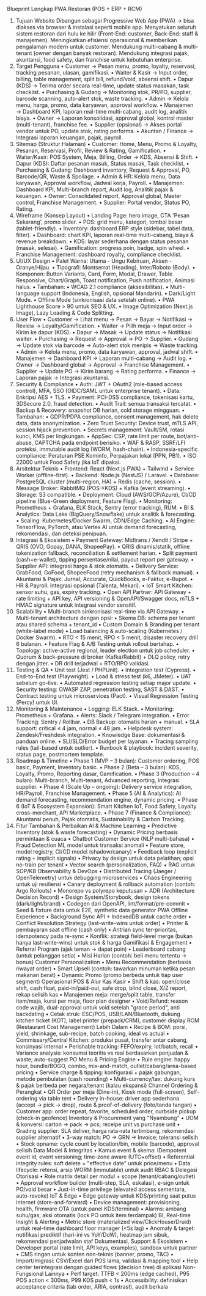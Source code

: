 Blueprint Lengkap PWA Restoran (POS + ERP + RCM)

1. Tujuan Website
   Dibangun sebagai Progressive Web App (PWA) → bisa diakses via browser & instalasi seperti mobile app.
   Menyatukan seluruh sistem restoran dari hulu ke hilir (Front-End: customer, Back-End: staff & manajemen).
   Meningkatkan efisiensi operasional & memberikan pengalaman modern untuk customer.
   Mendukung multi-cabang & multi-tenant (owner dengan banyak restoran).
   Mendukung integrasi pajak, akuntansi, food safety, dan franchise untuk kebutuhan enterprise.
2. Target Pengguna
   • Customer → Pesan menu, promo, loyalty, reservasi, tracking pesanan, ulasan, gamifikasi.
   • Waiter & Kasir → Input order, billing, table management, split bill, refund/void, absensi shift.
   • Dapur (KDS) → Terima order secara real-time, update status masakan, task checklist.
   • Purchasing & Gudang → Monitoring stok, PR/PO, supplier, barcode scanning, auto-alert stok, waste tracking.
   • Admin → Kelola menu, harga, promo, data karyawan, approval workflow.
   • Manajemen → Dashboard KPI, laporan real-time multi-cabang, audit log, analitik biaya.
   • Owner → Laporan konsolidasi, approval global, kontrol master (multi-tenant), franchise fee.
   • Supplier (opsional) → Akses portal vendor untuk PO, update stok, rating performa.
   • Akuntan / Finance → Integrasi laporan keuangan, pajak, payroll.
3. Sitemap (Struktur Halaman)
   • Customer: Home, Menu, Promo & Loyalty, Pesanan, Reservasi, Profil, Review & Rating, Gamification.
   • Waiter/Kasir: POS System, Meja, Billing, Order → KDS, Absensi & Shift.
   • Dapur (KDS): Daftar pesanan masuk, Status masak, Task checklist.
   • Purchasing & Gudang: Dashboard inventory, Request & Approval, PO, Barcode/QR, Waste & Spoilage.
   • Admin & HR: Kelola menu, Data karyawan, Approval workflow, Jadwal kerja, Payroll.
   • Manajemen: Dashboard KPI, Multi-branch report, Audit log, Analitik pajak & keuangan.
   • Owner: Consolidated report, Approval global, Master control, Franchise Management.
   • Supplier: Portal vendor, Status PO, Rating.
4. Wireframe (Konsep Layout)
   • Landing Page: hero image, CTA 'Pesan Sekarang', promo slider.
   • POS: grid menu, kategori, tombol besar (tablet-friendly).
   • Inventory: dashboard ERP style (sidebar, tabel data, filter).
   • Dashboard: chart KPI, laporan real-time multi-cabang, biaya & revenue breakdown.
   • KDS: layar sederhana dengan status pesanan (masak, selesai).
   • Gamification: progress poin, badge, spin wheel.
   • Franchise Management: dashboard royalty, compliance checklist.
5. UI/UX Design
   • Palet Warna: Utama - Ungu Kebiruan, Aksen - Oranye/Hijau.
   • Tipografi: Montserrat (Heading), Inter/Roboto (Body).
   • Komponen: Button Variants, Card, Form, Modal, Drawer, Table Responsive, Chart/Graph, Toast notification, Push notification, Animasi halus.
   • Tambahan:
   • WCAG 2.1 compliance (aksesibilitas).
   • Multi-language support (Indonesia, English, opsional Mandarin).
   • Dark/Light Mode.
   • Offline Mode (sinkronisasi data setelah online).
   • PWA Lighthouse Score > 90 untuk SEO & UX.
   • Image Optimization (Next.js Image), Lazy Loading & Code Splitting.
6. User Flow
   • Customer → Lihat menu → Pesan → Bayar → Notifikasi → Review → Loyalty/Gamification.
   • Waiter → Pilih meja → Input order → Kirim ke dapur (KDS).
   • Dapur → Masak → Update status → Notifikasi waiter.
   • Purchasing → Request → Approval → PO → Supplier.
   • Gudang → Update stok via barcode → Auto-alert stok menipis → Waste tracking.
   • Admin → Kelola menu, promo, data karyawan, approval, jadwal shift.
   • Manajemen → Dashboard KPI → Laporan multi-cabang → Audit log.
   • Owner → Dashboard global → Approval → Franchise Management.
   • Supplier → Update PO → Kirim barang → Rating performa.
   • Finance → Laporan pajak → Integrasi akuntansi.
7. Security & Compliance
   • Auth: JWT + OAuth2 (role-based access control), MFA, SSO (OIDC/SAML untuk enterprise tenant).
   • Data: Enkripsi AES + TLS.
   • Payment: PCI-DSS compliance, tokenisasi kartu, 3DSecure 2.0, fraud detection.
   • Audit Trail: semua transaksi tercatat.
   • Backup & Recovery: snapshot DB harian, cold storage mingguan.
   • Tambahan:
   • GDPR/PDPA compliance, consent management, hak delete data, data anonymization.
   • Zero Trust Security: Device trust, mTLS API, session hijack prevention.
   • Secrets management: Vault/SM, rotasi kunci, KMS per lingkungan.
   • AppSec: CSP, rate limit per route, bot/anti-abuse, CAPTCHA pada endpoint berisiko.
   • WAF & RASP, SSRF/LFI proteksi, immutable audit log (WORM, hash-chain).
   • Indonesia-specific compliance: Peraturan PSE Kominfo, Perpajakan lokal (PPN, PB1).
   • ISO 22000 untuk Food Safety jika IoT dipakai.
8. Arsitektur Teknis
   • Frontend: React (Next.js PWA) + Tailwind + Service Worker (offline-first).
   • Backend: Node.js (NestJS) / Laravel.
   • Database: PostgreSQL cluster (multi-region, HA) + Redis (cache, session).
   • Message Broker: RabbitMQ (POS→KDS) + Kafka (event streaming).
   • Storage: S3 compatible.
   • Deployment: Cloud (AWS/GCP/Azure), CI/CD pipeline (Blue-Green deployment, Feature Flag).
   • Monitoring: Prometheus + Grafana, ELK Stack, Sentry (error tracking), RUM.
   • BI & Analytics: Data Lake (BigQuery/Snowflake) untuk analitik & forecasting.
   • Scaling: Kubernetes/Docker Swarm, CDN/Edge Caching.
   • AI Engine: TensorFlow, PyTorch, atau Vertex AI untuk demand forecasting, rekomendasi, dan deteksi penipuan.
9. Integrasi & Ekosistem
   • Payment Gateway: Midtrans / Xendit / Stripe + QRIS (OVO, Gopay, DANA, ShopeePay).
   • QRIS dinamis/statik, offline tokenization fallback, reconciliation & settlement harian.
   • Split payment (cash+e-wallet), tipping persentase/nilai, payout report per gateway.
   • Supplier API: integrasi harga & stok otomatis.
   • Delivery Service: GrabFood, GoFood, ShopeeFood (retry mechanism & fallback manual).
   • Akuntansi & Pajak: Jurnal, Accurate, QuickBooks, e-Faktur, e-Bupot.
   • HR & Payroll: Integrasi opsional (Talenta, Mekari).
   • IoT Smart Kitchen: sensor suhu, gas, expiry tracking.
   • Open API Partner: API Gateway + rate limiting + API key, API versioning & OpenAPI/Swagger docs, mTLS + HMAC signature untuk integrasi vendor sensitif.
10. Scalability
    • Multi-branch sinkronisasi real-time via API Gateway.
    • Multi-tenant architecture dengan opsi:
    • Skema DB: schema per tenant atau shared schema + tenant_id
    • Custom Domain & Branding per tenant (white-label mode)
    • Load balancing & auto-scaling (Kubernetes / Docker Swarm).
    • RTO < 15 menit, RPO < 5 menit, disaster recovery drill 6 bulanan.
    • Feature Flag & A/B Testing untuk rollout bertahap.
    • Topology: active-active regional, leader election untuk job scheduler.
    • Quorum & back-pressure di broker (Kafka/Rabbit) + DLQ policy, retry dengan jitter.
    • DR drill terjadwal + RTO/RPO validasi.
11. Testing & QA
    • Unit test (Jest / PHPUnit).
    • Integration test (Cypress).
    • End-to-End test (Playwright).
    • Load & stress test (k6, JMeter).
    • UAT sebelum go-live.
    • Automated regression testing setiap major update.
    • Security testing: OWASP ZAP, penetration testing, SAST & DAST.
    • Contract testing untuk microservices (Pact).
    • Visual Regression Testing (Percy) untuk UI.
12. Monitoring & Maintenance
    • Logging: ELK Stack.
    • Monitoring: Prometheus + Grafana.
    • Alerts: Slack / Telegram integration.
    • Error Tracking: Sentry / Rollbar.
    • DB Backup: otomatis harian + manual.
    • SLA support: critical ≤ 4 jam, normal ≤ 48 jam.
    • Helpdesk system: Zendesk/Freshdesk integration.
    • Knowledge Base: dokumentasi & panduan online.
    • SLI/SLO/Error budget per layanan.
    • Tracing sampling rules (tail-based untuk outlier).
    • Runbook & playbook: incident severity, status page, postmortem template.
13. Roadmap & Timeline
    • Phase 1 (MVP – 3 bulan): Customer ordering, POS basic, Payment, Inventory basic.
    • Phase 2 (Beta – 3 bulan): KDS, Loyalty, Promo, Reporting dasar, Gamification.
    • Phase 3 (Production – 4 bulan): Multi-branch, Multi-tenant, Advanced reporting, Integrasi supplier.
    • Phase 4 (Scale Up – ongoing): Delivery service integration, HR/Payroll, Franchise Management.
    • Phase 5 (AI & Analytics): AI demand forecasting, recommendation engine, dynamic pricing.
    • Phase 6 (IoT & Ecosystem Expansion): Smart Kitchen IoT, Food Safety, Loyalty cross-merchant, API Marketplace.
    • Phase 7 (Finance & Compliance): Akuntansi penuh, Pajak otomatis, Sustainability & Carbon Tracking.
14. Fitur Tambahan & Perbaikan
    AI & Machine Learning
    • Predictive Inventory (stok & waste forecasting)
    • Dynamic Pricing berbasis permintaan & cuaca
    • Chatbot Customer Service (NLP multi-bahasa)
    • Fraud Detection ML model untuk transaksi anomali
    • Feature store, model registry, CI/CD model (shadow/canary)
    • Feedback loop (explicit rating + implicit signals)
    • Privacy by design untuk data pelatihan; opsi no-train per tenant
    • Vector search (personalization, FAQ) + RAG untuk SOP/KB
    Observability & DevOps
    • Distributed Tracing (Jaeger / OpenTelemetry) untuk debugging microservices
    • Chaos Engineering untuk uji resiliensi
    • Canary deployment & rollback automation (contoh: Argo Rollouts)
    • Monorepo vs polyrepo keputusan + ADR (Architecture Decision Record)
    • Design System/Storybook, design tokens (dark/light/brand)
    • Codegen dari OpenAPI, lint/format/pre-commit
    • Seed & fixture data untuk E2E, synthetic data generator
    PWA Offline Experience
    • Background Sync API + IndexedDB untuk cache order
    • Conflict Resolution Strategy (last-write-wins untuk order)
    • Printer & pembayaran saat offline (cash only)
    • Antrian sync ter-prioritas, idempotency pada re-sync
    • Konflik: strategi field-level merge (bukan hanya last-write-wins) untuk stok & harga
    Gamifikasi & Engagement
    • Referral Program (ajak teman → dapat poin)
    • Leaderboard cabang (untuk pelanggan setia)
    • Misi Harian (contoh: beli menu tertentu → bonus)
    Customer Personalization
    • Menu Recommendation (berbasis riwayat order)
    • Smart Upsell (contoh: tawarkan minuman ketika pesan makanan berat)
    • Dynamic Promo (promo berbeda untuk tiap user segment)
    Operasional POS & Alur Kas Kasir
    • Shift & kas: open/close shift, cash float, paid-in/paid-out, safe drop, blind close, X/Z report, rekap selisih kas
    • Manajemen meja: merge/split table, transfer item/meja, kursi per meja, floor plan designer
    • Void/Refund: reason code wajib, dual-approval untuk void setelah "grace period", anti backdating
    • Cetak struk: ESC/POS, USB/LAN/Bluetooth, dukung kitchen ticket (KOT), label printer (prepack/CRM), customer display
    RCM (Restaurant Cost Management) Lebih Dalam
    • Recipe & BOM: porsi, yield, shrinkage, sub-recipe, batch cooking, ideal vs actual
    • Commissary/Central Kitchen: produksi pusat, transfer antar cabang, konsinyasi internal
    • Perishable tracking: FEFO/expiry, lot/batch, recall
    • Variance analysis: konsumsi teoritis vs real berdasarkan penjualan & waste; auto-suggest PO
    Menu & Pricing Engine
    • Rule engine: happy hour, bundle/BOGO, combo, mix-and-match, outlet/cabang/area-based pricing
    • Service charge & tipping: konfigurasi + pajak gabungan, metode pembulatan (cash rounding)
    • Multi-currency/tax: dukung kurs & pajak berbeda per negara/tenant (kalau ekspansi)
    Channel Ordering & Perangkat
    • QR Order per meja (Dine-in), Kiosk mode (full-screen), Self-ordering via table tent
    • Delivery in-house: driver app sederhana (accept → pick → drop), route & proof-of-delivery (foto/tanda tangan)
    • Customer app: order repeat, favorite, scheduled order, curbside pickup (check-in geofence)
    Inventory & Procurement yang "Nyambung"
    • UOM & konversi: carton → pack → pcs; receipe unit vs purchase unit
    • Grading supplier: SLA deliver, harga rata-rata tertimbang, rekomendasi supplier alternatif
    • 3-way match: PO → GRN → Invoice; toleransi selisih
    • Stock opname: cycle count by location/bin, mobile (barcode), approval selisih
    Data Model & Integritas
    • Kamus event & skema: IDempotent event id, event versioning; time-zone aware (UTC+offset)
    • Referential integrity rules: soft delete + "effective date" untuk price/menu
    • Data lifecycle: retensi, arsip WORM (immutable) untuk audit
    RBAC & Delegasi Otorisasi
    • Role matrix detail per modul + scope (tenant/cabang/outlet)
    • Approval workflow builder (multi-step, SLA, eskalasi), e-sign untuk PO/void besar
    • Just-in-time privilege (elevated access sementara, auto-revoke)
    IoT & Edge
    • Edge gateway untuk KDS/printing saat putus internet (store-and-forward)
    • Device management: provisioning, health, firmware OTA (untuk panel KDS/terminal)
    • Alarms: ambang suhu/gas, aksi otomatis (lock PO untuk item terdampak)
    BI, Real-time Insight & Alerting
    • Metric store (materialized view/ClickHouse/Druid) untuk real-time dashboard floor manager (<5s lag)
    • Anomaly & target: notifikasi prediktif (hari-ini vs YoY/DoW), heatmap jam sibuk, rekomendasi penjadwalan staf
    Dokumentasi, Support & Ekosistem
    • Developer portal (rate limit, API keys, examples), sandbox untuk partner
    • CMS ringan untuk konten non-teknis (banner, promo, T&C)
    • Import/migrasi: CSV/Excel dari POS lama, validasi & mapping tool
    • Help center terintegrasi dengan guided flows (decision tree) di aplikasi
    Non-Fungsional Lainnya
    • Perf target: TTFB < 200ms (edge cached), P95 POS action < 300ms, P99 KDS push < 1s
    • Accessibility: definisikan acceptance criteria (tab order, ARIA, contrast), audit berkala

